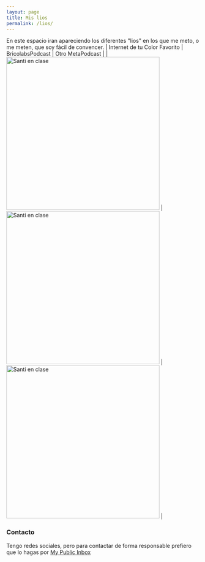 ```yaml
---
layout: page
title: Mis lios
permalink: /lios/
---
```


En este espacio iran apareciendo los diferentes "lios" en los que me meto, o me meten, que soy fácil de convencer.
| Internet de tu Color Favorito | BricolabsPodcast | Otro MetaPodcast |
| <img src="{{ site.baseurl }}/images/santienclase.jpg" alt="Santi en clase" style="width: 400px;"/> | <img src="{{ site.baseurl }}/images/santienclase.jpg" alt="Santi en clase" style="width: 400px;"/> | <img src="{{ site.baseurl }}/images/santienclase.jpg" alt="Santi en clase" style="width: 400px;"/> |

### Contacto
Tengo redes sociales, pero para contactar de forma responsable prefiero que lo hagas por [My Public Inbox](https://mypublicinbox.com/SantiRey)
